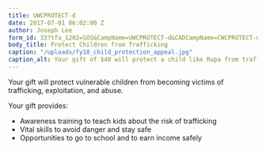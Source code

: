 ```yaml
---
title: UWCPROTECT-d
date: 2017-07-01 06:02:00 Z
author: Joseph Lee
form_id: 33?tfa_1202=SOS&CampName=UWCPROTECT-d&CADCampName=CWCPROTECT-d
body_title: Protect Children from Trafficking
caption: "/uploads/fy18_child_protection_appeal.jpg"
caption_alt: Your gift of $48 will protect a child like Rupa from trafficking.
---
```


Your gift will protect vulnerable children from becoming victims of trafficking, exploitation, and abuse.

Your gift provides:

* Awareness training to teach kids about the risk of trafficking
* Vital skills to avoid danger and stay safe
* Opportunities to go to school and to earn income safely

